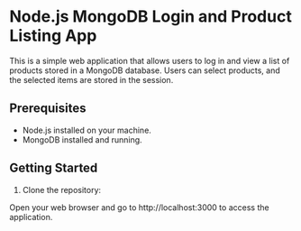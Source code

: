 # Node.js MongoDB Login and Product Listing App

This is a simple web application that allows users to log in and view a list of products stored in a MongoDB database. Users can select products, and the selected items are stored in the session.

## Prerequisites

- Node.js installed on your machine.
- MongoDB installed and running.

## Getting Started

1. Clone the repository:



Open your web browser and go to http://localhost:3000 to access the application.
